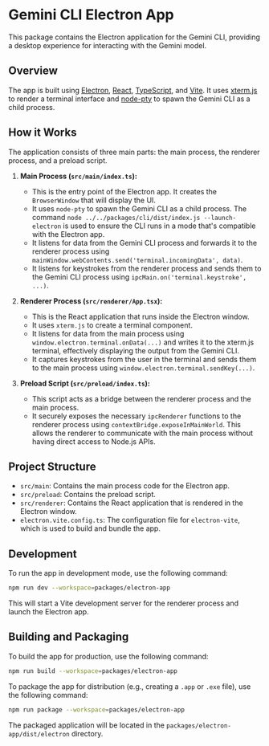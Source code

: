 # Gemini CLI Electron App

This package contains the Electron application for the Gemini CLI, providing a desktop experience for interacting with the Gemini model.

## Overview

The app is built using [Electron](https://www.electronjs.org/), [React](https://react.dev/), [TypeScript](https://www.typescriptlang.org/), and [Vite](https://vitejs.dev/). It uses [xterm.js](https://xtermjs.org/) to render a terminal interface and [node-pty](https://github.com/microsoft/node-pty) to spawn the Gemini CLI as a child process.

## How it Works

The application consists of three main parts: the main process, the renderer process, and a preload script.

1.  **Main Process (`src/main/index.ts`):**
    - This is the entry point of the Electron app. It creates the `BrowserWindow` that will display the UI.
    - It uses `node-pty` to spawn the Gemini CLI as a child process. The command `node ../../packages/cli/dist/index.js --launch-electron` is used to ensure the CLI runs in a mode that's compatible with the Electron app.
    - It listens for data from the Gemini CLI process and forwards it to the renderer process using `mainWindow.webContents.send('terminal.incomingData', data)`.
    - It listens for keystrokes from the renderer process and sends them to the Gemini CLI process using `ipcMain.on('terminal.keystroke', ...)`.

2.  **Renderer Process (`src/renderer/App.tsx`):**
    - This is the React application that runs inside the Electron window.
    - It uses `xterm.js` to create a terminal component.
    - It listens for data from the main process using `window.electron.terminal.onData(...)` and writes it to the xterm.js terminal, effectively displaying the output from the Gemini CLI.
    - It captures keystrokes from the user in the terminal and sends them to the main process using `window.electron.terminal.sendKey(...)`.

3.  **Preload Script (`src/preload/index.ts`):**
    - This script acts as a bridge between the renderer process and the main process.
    - It securely exposes the necessary `ipcRenderer` functions to the renderer process using `contextBridge.exposeInMainWorld`. This allows the renderer to communicate with the main process without having direct access to Node.js APIs.

## Project Structure

- `src/main`: Contains the main process code for the Electron app.
- `src/preload`: Contains the preload script.
- `src/renderer`: Contains the React application that is rendered in the Electron window.
- `electron.vite.config.ts`: The configuration file for `electron-vite`, which is used to build and bundle the app.

## Development

To run the app in development mode, use the following command:

```bash
npm run dev --workspace=packages/electron-app
```

This will start a Vite development server for the renderer process and launch the Electron app.

## Building and Packaging

To build the app for production, use the following command:

```bash
npm run build --workspace=packages/electron-app
```

To package the app for distribution (e.g., creating a `.app` or `.exe` file), use the following command:

```bash
npm run package --workspace=packages/electron-app
```

The packaged application will be located in the `packages/electron-app/dist/electron` directory.

